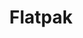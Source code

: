 ---
codehost: https://github.com/flatpak
logohandle: flatpak
sort: flatpak
title: Flatpak
twitter: https://x.com/FlatpakApps
website: https://flatpak.org/
youtube: https://www.youtube.com/channel/UC5qrehIqUYquF-bDOV8JSrA
---